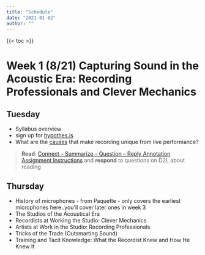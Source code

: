 ```yaml
---
title: "Schedule"
date: "2021-01-02"
author: ""
---
```


{{< toc >}}

# Week 1 (8/21) Capturing Sound in the Acoustic Era: Recording Professionals and Clever Mechanics

## Tuesday 

* Syllabus overview
* sign up for [hypothes.is](https://hypothes.is/groups/y1MY2LB2/history-of-recorded-music)
* What are the [causes](../lectures/week-1/causes/) that make recording unique from live performance?


> **Read**: [Connect – Summarize – Question – Reply Annotation Assignment Instructions](https://web.hypothes.is/resources/connect-summarize-question-reply-annotation-assignment-instructions/) and **respond** to questions on D2L about reading 
## Thursday 

* History of microphones - from Paquette - only covers the earliest microphones here..you'll cover later ones in week 3
* The Studios of the Acoustical Era 
* Recordists at Working the Studio: Clever Mechanics
* Artists at Work in the Studio: Recording Professionals
* Tricks of the Trade (Outsmarting Sound)
* Training and Tacit Knowledge: What the Recordist Knew and How He Knew It

<!-- ## Week 2 (8/28) - The Studio Electrifies: Radio, Recording, and the Birth of the Small 

## Tuesday

Fieldtrip - visit the Lake County Museum!!! 


## Thursday 

Studio Business

* Diffusion of Electrical Recording into Record Company Studios
* The New Studio
* Recording circa 1927: New Freedom in the Studio
* Electrical Transcriptions, Instantaneous Recording, and the Birth of the Independent Recording Studio Business

**Reading 1**

* [Electronic Musical Instruments 1](https://worldradiohistory.com/hd2/IDX-Site-Technical/Engineering-General/Archive-Electronics-IDX/IDX/30s/Electronics-1933-03-OCR-Page-0009.pdf)
* [Electronics-1933-03-OCR-Page-0016.pdf](https://worldradiohistory.com/hd2/IDX-Site-Technical/Engineering-General/Archive-Electronics-IDX/IDX/30s/Electronics-1933-03-OCR-Page-0016.pdf)

## Week 3 (9/4) - A Passion for Sound: Amateur Recordists, the Audio Engineering Society, and the Evolution of a Profession

* Capturing the Moment, Falling in Love with the Phonograph: Amateurs and the Growth of Interest in Recording
* The Audio Engineering Society, Audio Fairs, and Audiophiles
* Start Project 1

**Reading 2** - readings on home recording and HiFi home audio/ record collecting. Pick 3 or 4 articles and let the students choose. 

* [The phonograph and how to use it](https://books.google.com/books?id=hT8IAAAAIAAJ&newbks=0&dq=the%20phonograph%20and%20how%20to%20use%20it&pg=PA5#v=onepage&q&f=false) - some interesting reading on the history of recording 
* [Presto History](https://web.archive.org/web/20211221123448/http://www.prestohistory.com/)
* Home Recording
	* Sential chromatrola - [HOMERECRADIO.pdf](https://durenberger.com/wp-content/uploads/2018/08/HOMERECRADIO.pdf)
	* Do your own home recording: [Radio-Craft-1930-12.pdf](https://worldradiohistory.com/Archive-Radio-Craft/1930s/Radio-Craft-1930-12.pdf)
* [Trained radio men](https://worldradiohistory.com/hd2/IDX-Site-Early-Radio/Archive-Radio-Craft-IDX/IDX/30s/35/Radio-Craft-1935-11-OCR-Page-0018.pdf)
* [Build your own recording studio](https://worldradiohistory.com/Archive-Radio-News/40s/Radio-News-1941-04-R.pdf) - pg 20
* [The Recording and Reproduction of Sound (Oliver Read) 1952 : Free Download, Borrow, and Streaming : Internet Archive](https://archive.org/details/The_Recording_and_Reproduction_of_Sound_Oliver_Read_1952/page/18/mode/2up) - instructional manual on recording 
* [Hollywood saffire group](https://www.aes.org/aeshc/pdf/how.the.aes.began/callen_hollywood-sapphire-group.pdf)
* [Letter](https://www.aes.org/aeshc/pdf/how.the.aes.began/sherry.pdf) - really short 
* [The Saturday review home book of recorded music and sound reproduction : Canby, Edward Tatnall : Free Download, Borrow, and Streaming : Internet Archive](https://archive.org/details/saturdayreviewho00canb/page/n9/mode/2up) - guide book on HiFi, really interesting, should assign this I think. 
* [AES - First issue](https://www.aes.org/tmpFiles/elib/20230628/18785.pdf) - log in and download 


**Interactive timeline project**

https://timeline.knightlab.com/ - 10 objects or people that are important to the historical development of the time period. 

## Week 4 (9/11) - When High Fidelity Was New: The Studio as Instrument 

* Record Boom: The Record Industry, Broadcasting Studios, and Recording Studios
* The Modern Broadcast Studio: NBC Radio City and CBS
* Recording Studios: RCA Victor, Decca, Columbia, Capitol
* Mimicking the Hall: Spring Reverb, “Echo” Chambers, EMT Plates
* “Music was not what was played . . . but rather what people heard”: Adventures in Microphoning
* Producers and Engineers: Collaboration and Skillful Manipulation
* Start Project 1 tape recording 

**Listening test 1**

**Reading 3** - pick one article 

* [Music: Phonograph Boom - TIME](https://content.time.com/time/subscriber/article/0,33009,762553-1,00.html) - great article about the boom in record sales in 1939
* [Tattooed on their tongues : a journey through the backrooms of American music : Escott, Colin. aut : Free Download, Borrow, and Streaming : Internet Archive](https://archive.org/details/tattooedontheirt00coli/page/54/mode/2up) - Decca Records - pg 54 - a few pages on Decca from the business perspective 
* [Gama Gilbert, “Record Renaissance,” New York Times Magazine (Jan. 7, 1940): 10.](https://timesmachine.nytimes.com/timesmachine/1940/01/07/94758904.html?pageNumber=115) [pdf](https://timesmachine.nytimes.com/timesmachine/1940/01/07/94758904.pdf?pdf_redirect=true&ip=0)- a nice historical picture of recording and reproduction up to that time
	* Summary - THE rapidly growing popular interest in good music is nowhere more strikingly indicated than by the current renaissance of the phonograph as an instrument of the home. A nation's appetite for good music grows by what it feeds on.
* Short articles on record collecting
	* [Music: Record Record - TIME](https://content.time.com/time/subscriber/article/0,33009,761594,00.html)
	* [Music: Record Revival - TIME](https://content.time.com/time/subscriber/article/0,33009,849245,00.html)
* [#11 - The record book; a music lover's guide to the world of the phonograph ... - Full View | HathiTrust Digital Library](https://babel.hathitrust.org/cgi/pt?id=uc1.b3133167&view=1up&seq=11)
	* This is fascinating that people wanted guides to buy records. As stated, “it has been written from the listeners, not the scholar’s point of view.” This was for music consumers, not historians. 
	* Have them read Chapter 1, "Getting Acquainted with Music on Record"
* [NBC's new studios in Radio City](https://worldradiohistory.com/Archive-Electronics/30s/Electronics-1933-12.pdf) - pg 8 - great (3 pages) article about the NBC studios 
* [CBS Studio Building](https://usmodernist.org/AF/AF-1940-09.pdf) - pg 89 - great pictures, but there's more writing in the previous article 
* [JOURNAL OF THE AUDIO ENGINEERING SOCIETY APRIL 1957, VOLUME 5, NUMBER 2 Innovations in Studio Design and Construction in the Capitol Tower Recording Studios](https://www.aes.org/tmpFiles/elib/20230629/278.pdf) - download article
* Again - [How echos are produced](https://worldradiohistory.com/ARCHIVE-RCA/RCA-Broadcast-News/RCA-13.pdf) pg 28 - a great early article on echo 
* [The man behind the microphones](https://archive.org/details/sim_newsweek-us_1952-09-08_40_10/page/56/mode/2up)



## Week 5 (9/18) - Control Men in Technological Transition: Engineering the Performance in the Age of High Fidelity

* From Disc to Tape
* Record Length, Time Limitations, and the LP
* Microphoning
* Recording Consoles and Black Boxes: The Control Man’s Instruments
* Stereo, the End of the 78, and the Coming of Multi-track
* Engineering the Performance: Tacit Knowledge and
the Art of Controlling Sound
* The Studio Working Environment: Teamwork and Collaboration in the Trading Zone

**Reading 4**

* [CreatingtheCraftof Tape Recording](https://worldradiohistory.com/Archive-All-Audio/Archive-High-Fidelity/70s/High-Fidelity-1976-04.pdf) - pg 84 - some great pictures of Mullin and tape recorders; great intro to Mullins and tape recording history 
* [LP record system](https://worldradiohistory.com/Archive-IRE/40s/IRE-1949-08.pdf) - pg 109 - overly complex 
* [Singers and the song : Lees, Gene : Free Download, Borrow, and Streaming : Internet Archive](https://archive.org/details/singerssong00gene/page/106/mode/2up) - pg 105 - the Sinatra effect
* [18798.pdf](https://www.aes.org/tmpFiles/elib/20230704/18798.pdf) - pg 19; Some great pictures and info on early consoles for recording and editing; search the number and download 
* [WhatisaTonmeister?](https://worldradiohistory.com/Archive-All-Audio/Archive-DB-Magazine/70s/DB-1973-10.pdf) - pg 28; great article about tonmeister history 

**Project 1**

Sony TC-366 Reel-to-Reel recording - Create a recording with one microphone and the reel-to-reel tape recorder.  The recording should include three or more people playing live. Create your mix by placing louder instruments further away. To get the best sound, pay special attention to the types of instruments used and their placement in the room. This may require experimentation. Note: if we can't get this to work you'll use a DAW, but pretend it's a tape recorder. Still no editing. 

## Week 6 (9/25) - The Search for the Sound: Rhythm and Blues, Rock ’n’ Roll, and the Rise of the Independents

* From Polka to Punk: The Cleveland Recording Company
* “Hum Your Tune. Hits Start at Schneider Recording”
* The Rube Goldberg Approach to Building a Studio: Boddie Recording
* “Hit Factory”: Bell Sound Studios, New York City
* Start Project 2

**Reading 5**

* [afternoon\_putnam.pdf](https://www.aes.org/aeshc/docs/afternoon_putnam.pdf) - great article about bill putnam 


## Week 7 (10/2) - Channeling Sound: Technology, Control, and Fixing It in the Mix

* Recording in Layers
* Multi-tracking: Creative Tool or Crutch?
* Fixing It in the Mix, and in the Master: Post-Mixing Music, Postponing Decisions
* Multi-tracking and the Demise of Live Recording
* Recording Jazz: Control versus Spontaneity
* Recording Rock: The New Cult(ure) of the Studio

**Reading 6**

* [18816.pdf](https://www.aes.org/tmpFiles/elib/20230706/18816.pdf) - 39
* [The Making of Pet Sounds](http://www.albumlinernotes.com/The_Making_of_Pet_Sounds.html)
* [In The Studio](http://www.albumlinernotes.com/In_The_Studio.html)
* [RevvingUp The Rock Revolution](https://worldradiohistory.com/Archive-All-Audio/Archive-Tape-Recording/60s/Tape-Recording-1969-07-08.pdf) - pg 6
* [18929.pdf](https://www.aes.org/tmpFiles/elib/20230707/18929.pdf) - pg 214

Pick one? 

**Interactive StoryMap Project**

http://storymap.knightlab.com/
Show how a piece of technology developed in different places on a map. You could also use it to annotate an image. One example could be to annotate an image of a recording session. What mic, room, and performers? 


## Week 8 (10/9) - In-class work on the mid-term project

10/13 - Mid-term project due 

**Projct 2 - Mid-term Multitracking**

Create a recording that uses multitracking but no editing. Planning of a composition will be required to create a suitable recording. You must record using the Toft console. 

**Listening Test 2**

## Week 9 (10/16) - Electronic music 

* Holmes, Thom. Electronic and Experimental Music: Technology, Music, and Culture. United Kingdom: Taylor & Francis, 2015.[iBooks]
* Brend. (2012). The sound of tomorrow : how electronic music was smuggled into the mainstream. Bloomsbury.[library](https://dsu.primo.exlibrisgroup.com/permalink/01SDBOR_DSU/1njvbkr/alma9993905425703642)
* Start Project 3 
 

## Week 10 (10/23) - Music in 1s and 0s: The Art and Politics of Digital Sampling

* What Is Digital Sampling?
* The Uncommon Parlance Of Paul Lansky
* From “Take Yo’ Praise” To “Praise You”
* Digital Aesthetics And Politics In “Fight The Power”
* A+B=Mashup
* J Dilla - Donuts; Book - Dilla Time 

**Reading**

[Chris Cutler, Plunderphonics](http://www.ezproxy.dsu.edu:2048/login?url=https://search.ebscohost.com/login.aspx?direct=true&db=e000xna&AN=270036&site=ehost-live&scope=site&ebv=EB&ppid=pp_88)

## Week 11 (10/30) - The evolution of electronic dance music

* [The evolution of electronic dance music : Free Download, Borrow, and Streaming : Internet Archive](https://archive.org/details/evolutionofelect0000unse/page/10/mode/2up)
	* Kraftwerk 
	* Depeche Mode
	* Frankie Knuckles
	* Juan Atkins
	* The Rise of the Machines 
	* etc 
* [Energy flash : a journey through rave music and dance culture : Reynolds, Simon, 1963- author : Free Download, Borrow, and Streaming : Internet Archive](https://archive.org/details/energyflashjourn0000reyn_c4c7/page/n9/mode/2up)
* [All music guide to electronica : the definitive guide to electronic music : Bogdanov, Vladimir, 1965- : Free Download, Borrow, and Streaming : Internet Archive](https://archive.org/details/allmusicguidetoe00vlad/page/2/mode/2up)

- **StoryLine** http://storyline.knightlab.com/ - record sales over time - explain what caused increases and decreases in record sales 

## Week 12 (11/6) -  Listening in Cyberspace - 2000s 

* Mp3 And P2p: Partners In Crime
* Mp3 Versus Traditional Recording Media
* Listening To Mp3
* The Social Aspects Of File-Sharing And Downloading
* The Legal Debate Surrounding Mp3 And P2p
* The Future Of File-Sharing
*  Borschke, Margie. This Is Not a Remix. United Kingdom: Bloomsbury Publishing, 2017. [Dsu library]

**Project 3 - Mashup**

Create a musical composition based entirely on other recordings. These can be well-known recordings or hidden gems. Also, complete a written response covering copyright, originality, and creativity issues related to using preexisting recordings. 

**Reading**

Chapter 1 - This is not a remix



**Introduce final project** 

## Week 13 (11/13) - Making music with DAWS - 2010s

* Strachan. (2017). Sonic Technologies: Popular Music, Digital Culture and the Creative Process. Bloomsbury Publishing. [Library](https://dsu.primo.exlibrisgroup.com/permalink/01SDBOR_DSU/k4qanc/cdi_askewsholts_vlebooks_9781501310645)

**Listening Test 3**

  
## Week 14 (11/20) - recording in the age of music streaming - current 


- Butler. (2014). Playing with Something That Runs Technology, Improvisation, and Composition in DJ and Laptop Performance. Oxford University Press, USA.

**Reading**

- The End of the World as We Know It: The Changing Role of the Studio in the Age of the Internet - Paul Théberge [link](x-devonthink-item://14F6DC0C-EFE0-4CBE-942F-E5F8E724A09B?page=99) - a nice summation of the whole class

## Week 15 (11/27) - Individual meetings on final projects  

## Week 16 (12/4) - Exam Week  -->




